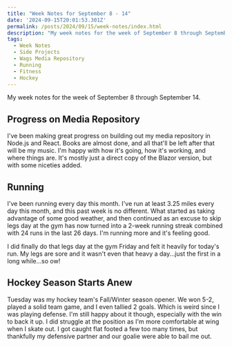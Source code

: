 ```yaml
---
title: "Week Notes for September 8 - 14"
date: '2024-09-15T20:01:53.301Z'
permalink: /posts/2024/09/15/week-notes/index.html
description: "My week notes for the week of September 8 through September 14."
tags:
  - Week Notes
  - Side Projects
  - Wags Media Repository
  - Running
  - Fitness
  - Hockey
---
```


My week notes for the week of September 8 through September 14.
<!-- excerpt -->

## Progress on Media Repository

I've been making great progress on building out my media repository in Node.js and React. Books are almost done, and all that'll be left after that will be my music. I'm happy with how it's going, how it's working, and where things are. It's mostly just a direct copy of the Blazor version, but with some niceties added.

## Running

I've been running every day this month. I've run at least 3.25 miles every day this month, and this past week is no different. What started as taking advantage of some good weather, and then continued as an excuse to skip legs day at the gym has now turned into a 2-week running streak combined with 24 runs in the last 26 days. I'm running more and it's feeling good.

I did finally do that legs day at the gym Friday and felt it heavily for today's run. My legs are sore and it wasn't even that heavy a day...just the first in a long while...so ow!

## Hockey Season Starts Anew

Tuesday was my hockey team's Fall/Winter season opener. We won 5-2, played a solid team game, and I even tallied 2 goals. Which is weird since I was playing defense. I'm still happy about it though, especially with the win to back it up. I did struggle at the position as I'm more comfortable at wing when I skate out. I got caught flat footed a few too many times, but thankfully my defensive partner and our goalie were able to bail me out.
